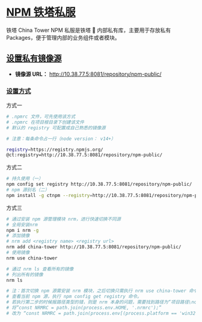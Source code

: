 # [NPM 铁塔私服](http://mid.chinatowercom.cn:18080/appGuide/guide/npm.html#npm-铁塔私服)

铁塔 China Tower NPM 私服是铁塔 🗼 内部私有库，主要用于存放私有 Packages，便于管理内部的业务组件或者模块。

## [设置私有镜像源](http://mid.chinatowercom.cn:18080/appGuide/guide/npm.html#设置私有镜像源)

- **镜像源 URL：** http://10.38.77.5:8081/repository/npm-public/

### [设置方式](http://mid.chinatowercom.cn:18080/appGuide/guide/npm.html#设置方式)

方式一

```bash
# .npmrc 文件，可先使用该方式
# .npmrc 在项目根目录下创建该文件
# 默认的 registry 可配置成自己熟悉的镜像源

# 注意：每条命令占一行（node version： v14+）

registry=https://registry.npmjs.org/
@ct:registry=http://10.38.77.5:8081/repository/npm-public/
```

方式二

```bash
# 持久使用（一）
npm config set registry http://10.38.77.5:8081/repository/npm-public/
# npm 源别名（二）
npm install -g ctnpm --registry=http://10.38.77.5:8081/repository/npm-public/
```

方式三

```bash
# 通过安装 npm 源管理模块 nrm，进行快速切换不同源
# 全局安装nrm
npm i nrm -g
# 添加镜像
# nrm add <registry name> <registry url>
nrm add china-tower http://10.38.77.5:8081/repository/npm-public/
# 使用镜像
nrm use china-tower

# 通过 nrm ls 查看所有的镜像
# 列出所有的镜像
nrm ls

# 注：首次切换 npm 源需安装 nrm 模块，之后切换只需执行 nrm use china-tower 命令即可；
# 查看当前 npm 源，执行 npm config get registry 命令。
# 若执行第二步的时候报路径类型的错，则是 nrm 本身的问题，需要找到路径为“项目路径\nodejs\node_global\node_modules\nrm\cli.js”的文件，
# 将”const NRMRC = path.join(process.env.HOME, '.nrmrc');”
# 改为 “const NRMRC = path.join(process.env[(process.platform == 'win32') ? 'USERPROFILE' : 'HOME'], '.nrmrc');”
```